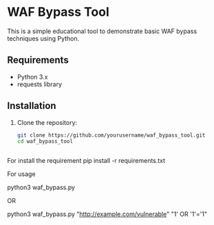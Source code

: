 # WAF Bypass Tool

This is a simple educational tool to demonstrate basic WAF bypass techniques using Python.

## Requirements

- Python 3.x
- requests library

## Installation

1. Clone the repository:
   ```bash
   git clone https://github.com/yourusername/waf_bypass_tool.git
   cd waf_bypass_tool 



For install the requirement
 pip install -r requirements.txt 


 For usage

 python3 waf_bypass.py <url> <payload>

 OR  
 
 python3 waf_bypass.py "http://example.com/vulnerable" "1' OR '1'='1" 
